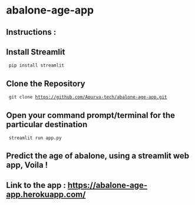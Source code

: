 # abalone-age-app

## Instructions : 

## Install Streamlit
<code> pip install streamlit </code>

## Clone the Repository 
<code> git clone https://github.com/Apurva-tech/abalone-age-app.git </code>

## Open your command prompt/terminal for the particular destination

<code> streamlit run app.py </code>

## Predict the age of abalone, using a streamlit web app, Voila !


## Link to the app : https://abalone-age-app.herokuapp.com/
